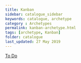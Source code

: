 ```yaml
---
title: Kanban
sidebar: catalogue_sidebar
keywords: catalogue, archetype
category : Archetypes
permalink: kanban-archetype.html
tags: [archetype, Kanban]
folder: catalogue
last_updated: 27 May 2019
---
```


[To Do](todo)
